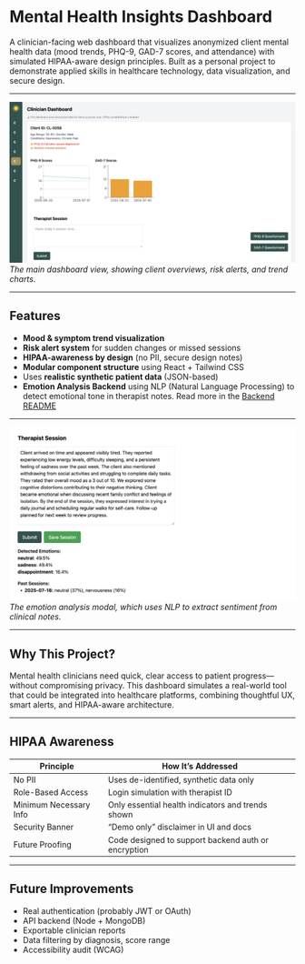 # Mental Health Insights Dashboard

A clinician-facing web dashboard that visualizes anonymized client mental health data (mood trends, PHQ-9, GAD-7 scores, and attendance) with simulated HIPAA-aware design principles. Built as a personal project to demonstrate applied skills in healthcare technology, data visualization, and secure design.

---

![Dashboard View](./screenshots/dashboard.png)
_The main dashboard view, showing client overviews, risk alerts, and trend charts._

---

## Features

- **Mood & symptom trend visualization** 
- **Risk alert system** for sudden changes or missed sessions
- **HIPAA-awareness by design** (no PII, secure design notes)
- **Modular component structure** using React + Tailwind CSS
- Uses **realistic synthetic patient data** (JSON-based)
- **Emotion Analysis Backend** using NLP (Natural Language Processing) to detect emotional tone in therapist notes. Read more in the [Backend README](https://github.com/marinspira/mental-health-insights-dashboard/blob/main/backend/README.md)

---

![NLP Analysis View](./screenshots/NLP.png)
_The emotion analysis modal, which uses NLP to extract sentiment from clinical notes._

---

## Why This Project?

Mental health clinicians need quick, clear access to patient progress—without compromising privacy. This dashboard simulates a real-world tool that could be integrated into healthcare platforms, combining thoughtful UX, smart alerts, and HIPAA-aware architecture.

---

## HIPAA Awareness

| Principle              | How It’s Addressed                                  |
| ---------------------- | --------------------------------------------------- |
| No PII                 | Uses de-identified, synthetic data only             |
| Role-Based Access      | Login simulation with therapist ID                  |
| Minimum Necessary Info | Only essential health indicators and trends shown   |
| Security Banner        | “Demo only” disclaimer in UI and docs               |
| Future Proofing        | Code designed to support backend auth or encryption |

--- 

## Future Improvements

- Real authentication (probably JWT or OAuth)
- API backend (Node + MongoDB)
- Exportable clinician reports
- Data filtering by diagnosis, score range
- Accessibility audit (WCAG)